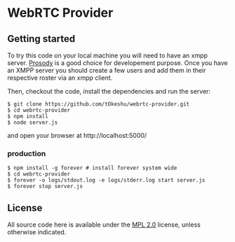 WebRTC Provider
===============

Getting started
---------------

To try this code on your local machine you will need to have an xmpp
server. [Prosody](http://prosody.im/) is a good choice for
developement purpose. Once you have an XMPP server you should create a
few users and add them in their respective roster via an xmpp client.

Then, checkout the code, install the dependencies and run the server:

    $ git clone https://github.com/tOkeshu/webrtc-provider.git
    $ cd webrtc-provider
    $ npm install
    $ node server.js

and open your browser at http://localhost:5000/

### production

    $ npm install -g forever # install forever system wide
    $ cd webrtc-provider
    $ forever -o logs/stdout.log -e logs/stderr.log start server.js
    $ forever stop server.js

License
-------

All source code here is available under the
[MPL 2.0](https://mozilla.org/MPL/2.0/) license, unless otherwise
indicated.

